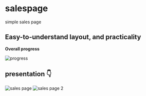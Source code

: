 # salespage
 simple sales page

## Easy-to-understand layout, and practicality

**Overall progress**

![progress](https://progress-bar.dev/100/ "progresso")

## presentation 👇

![sales page](https://user-images.githubusercontent.com/73812069/126164082-9cdda562-284d-446b-93b9-bf6072ff04ec.png)
![sales page 2](https://user-images.githubusercontent.com/73812069/126164824-b2ec6160-f707-4bb3-bffd-3e7f90f41fb7.png)








